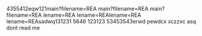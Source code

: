 4355412eqw121main?filename=REA
main?filename=REA
main?filename=REA
lename=REA
lename=REAlename=REA
lename=REAsadwq131231
5646
123123
53453543erwd
pewdcx
xczzxc
asq
dont read me
